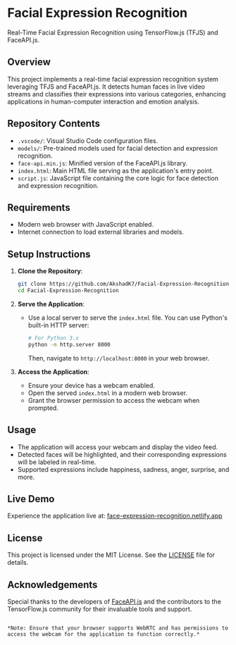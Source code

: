 # Facial Expression Recognition

Real-Time Facial Expression Recognition using TensorFlow.js (TFJS) and FaceAPI.js.

## Overview

This project implements a real-time facial expression recognition system leveraging TFJS and FaceAPI.js. It detects human faces in live video streams and classifies their expressions into various categories, enhancing applications in human-computer interaction and emotion analysis.

## Repository Contents

- `.vscode/`: Visual Studio Code configuration files.
- `models/`: Pre-trained models used for facial detection and expression recognition.
- `face-api.min.js`: Minified version of the FaceAPI.js library.
- `index.html`: Main HTML file serving as the application's entry point.
- `script.js`: JavaScript file containing the core logic for face detection and expression recognition.

## Requirements

- Modern web browser with JavaScript enabled.
- Internet connection to load external libraries and models.

## Setup Instructions

1. **Clone the Repository**:
   ```bash
   git clone https://github.com/AkshadK7/Facial-Expression-Recognition.git
   cd Facial-Expression-Recognition
   ```

2. **Serve the Application**:
   - Use a local server to serve the `index.html` file. You can use Python's built-in HTTP server:
     ```bash
     # For Python 3.x
     python -m http.server 8000
     ```
     Then, navigate to `http://localhost:8000` in your web browser.

3. **Access the Application**:
   - Ensure your device has a webcam enabled.
   - Open the served `index.html` in a modern web browser.
   - Grant the browser permission to access the webcam when prompted.

## Usage

- The application will access your webcam and display the video feed.
- Detected faces will be highlighted, and their corresponding expressions will be labeled in real-time.
- Supported expressions include happiness, sadness, anger, surprise, and more.

## Live Demo

Experience the application live at: [face-expression-recognition.netlify.app](https://face-expression-recognition.netlify.app/)

## License

This project is licensed under the MIT License. See the [LICENSE](https://github.com/AkshadK7/Facial-Expression-Recognition/blob/master/LICENSE) file for details.

## Acknowledgements

Special thanks to the developers of [FaceAPI.js](https://github.com/justadudewhohacks/face-api.js) and the contributors to the TensorFlow.js community for their invaluable tools and support.
```

*Note: Ensure that your browser supports WebRTC and has permissions to access the webcam for the application to function correctly.* 
